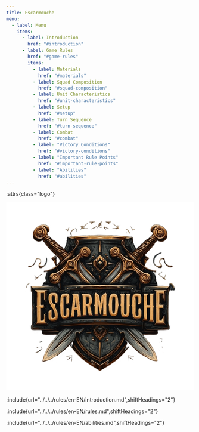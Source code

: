 ```yaml
---
title: Escarmouche
menu:
  - label: Menu
    items:
      - label: Introduction
        href: "#introduction"
      - label: Game Rules
        href: "#game-rules"
        items:
          - label: Materials
            href: "#materials"
          - label: Squad Composition
            href: "#squad-composition"
          - label: Unit Characteristics
            href: "#unit-characteristics"
          - label: Setup
            href: "#setup"
          - label: Turn Sequence
            href: "#turn-sequence"
          - label: Combat
            href: "#combat"
          - label: "Victory Conditions"
            href: "#victory-conditions"
          - label: "Important Rule Points"
            href: "#important-rule-points"
          - label: "Abilities"
            href: "#abilities"
---
```


<style>
.logo {
  text-align: center;
}

.logo > img {
  width: 300px;
}
</style>

:attrs{class="logo"}

![](../../../resources/logo.png)

:include{url="../../../rules/en-EN/introduction.md",shiftHeadings="2"}

:include{url="../../../rules/en-EN/rules.md",shiftHeadings="2"}

:include{url="../../../rules/en-EN/abilities.md",shiftHeadings="2"}

